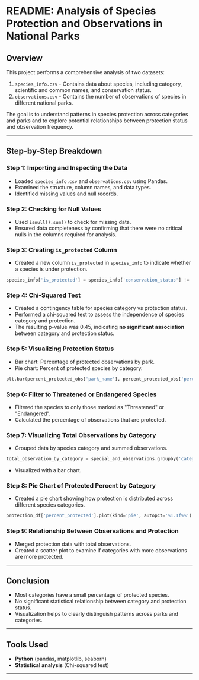 # README: Analysis of Species Protection and Observations in National Parks

## Overview
This project performs a comprehensive analysis of two datasets:
1. `species_info.csv` - Contains data about species, including category, scientific and common names, and conservation status.
2. `observations.csv` - Contains the number of observations of species in different national parks.

The goal is to understand patterns in species protection across categories and parks and to explore potential relationships between protection status and observation frequency.

---

## Step-by-Step Breakdown

### Step 1: Importing and Inspecting the Data
- Loaded `species_info.csv` and `observations.csv` using Pandas.
- Examined the structure, column names, and data types.
- Identified missing values and null records.

### Step 2: Checking for Null Values
- Used `isnull().sum()` to check for missing data.
- Ensured data completeness by confirming that there were no critical nulls in the columns required for analysis.

### Step 3: Creating `is_protected` Column
- Created a new column `is_protected` in `species_info` to indicate whether a species is under protection.
```python
species_info['is_protected'] = species_info['conservation_status'] != 'No Intervention'
```

### Step 4: Chi-Squared Test
- Created a contingency table for species category vs protection status.
- Performed a chi-squared test to assess the independence of species category and protection.
- The resulting p-value was 0.45, indicating **no significant association** between category and protection status.

### Step 5: Visualizing Protection Status
- Bar chart: Percentage of protected observations by park.
- Pie chart: Percent of protected species by category.
```python
plt.bar(percent_protected_obs['park_name'], percent_protected_obs['percent_protected_observations'])
```

### Step 6: Filter to Threatened or Endangered Species
- Filtered the species to only those marked as "Threatened" or "Endangered".
- Calculated the percentage of observations that are protected.

### Step 7: Visualizing Total Observations by Category
- Grouped data by species category and summed observations.
```python
total_observation_by_category = special_and_observations.groupby('category')['observations'].sum()
```
- Visualized with a bar chart.

### Step 8: Pie Chart of Protected Percent by Category
- Created a pie chart showing how protection is distributed across different species categories.
```python
protection_df['percent_protected'].plot(kind='pie', autopct='%1.1f%%')
```

### Step 9: Relationship Between Observations and Protection
- Merged protection data with total observations.
- Created a scatter plot to examine if categories with more observations are more protected.

---

## Conclusion
- Most categories have a small percentage of protected species.
- No significant statistical relationship between category and protection status.
- Visualization helps to clearly distinguish patterns across parks and categories.

---

## Tools Used
- **Python** (pandas, matplotlib, seaborn)
- **Statistical analysis** (Chi-squared test)

---


